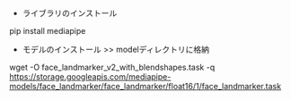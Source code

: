 - ライブラリのインストール

pip install mediapipe

- モデルのインストール >> modelディレクトリに格納

wget -O face_landmarker_v2_with_blendshapes.task -q https://storage.googleapis.com/mediapipe-models/face_landmarker/face_landmarker/float16/1/face_landmarker.task